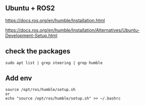 ## Ubuntu + ROS2
https://docs.ros.org/en/humble/Installation.html

https://docs.ros.org/en/humble/Installation/Alternatives/Ubuntu-Development-Setup.html





## check the packages
```
sudo apt list | grep steering | grep humble
```

## Add env
```
source /opt/ros/humble/setup.sh
or
echo "source /opt/ros/humble/setup.sh" >> ~/.bashrc
```
